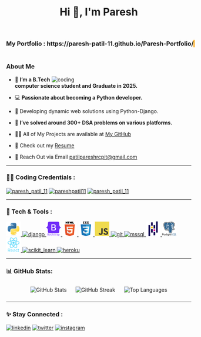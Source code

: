 <h1 align="center">Hi 👋, I'm Paresh<span style="animation: blink-caret 1s step-end infinite;"></span></h1>
<br/>
     
<h3 align="center" style="position: relative; display: inline-block; overflow: hidden; white-space: nowrap; border-right: 3px solid orange; animation: typing 4s steps(30, end), blink-caret .75s step-end infinite;">
  My Portfolio : https://paresh-patil-11.github.io/Paresh-Portfolio/
</h3>
<br/>

<h3 align="left">About Me</h3>
<img align="right" alt="coding" width="380" src="https://cdn.openart.ai/published/yFa3D8dZlShILMLMygbl/lBW7W9WR_-HQZ_raw.jpg">

- 🔭 **I’m a B.Tech computer science student and Graduate in 2025.**
- 💻 **Passionate about becoming a Python developer.**
- 🌱 Developing dynamic web solutions using Python-Django.

- 👯 **I’ve solved around 300+ DSA problems on various platforms.**
- 👨‍💻 All of My Projects are available at [My GitHub](https://github.com/Paresh-Patil-11?tab=repositories)
- 📄 Check out my [Resume](https://drive.google.com/file/d/1eAHKLw4dOyHmkW8-vyhDNSJc0wKjn4yq/view?usp=drive_link)
- 📩 Reach Out via Email patilpareshrcpit@gmail.com
<hr>

<h3 align="left">👨‍💻 Coding Credentials :</h3>
<p align="left">
<a href="https://www.leetcode.com/paresh_patil_11" target="blank"><img align="center" src="https://raw.githubusercontent.com/rahuldkjain/github-profile-readme-generator/master/src/images/icons/Social/leet-code.svg" alt="paresh_patil_11" height="30" width="40" /></a>
<a href="https://auth.geeksforgeeks.org/user/pareshpatil11" target="blank"><img align="center" src="https://raw.githubusercontent.com/rahuldkjain/github-profile-readme-generator/master/src/images/icons/Social/geeks-for-geeks.svg" alt="pareshpatil11" height="30" width="40" /></a>
<a href="https://www.hackerrank.com/paresh_patil_11" target="blank"><img align="center" src="https://raw.githubusercontent.com/rahuldkjain/github-profile-readme-generator/master/src/images/icons/Social/hackerrank.svg" alt="paresh_patil_11" height="30" width="40" /></a>
</p>

<hr>

<h3 align="left">🧩 Tech & Tools :</h3>
<p align="left">
<a href="https://www.python.org" target="_blank" rel="noreferrer"> <img src="https://raw.githubusercontent.com/devicons/devicon/master/icons/python/python-original.svg" alt="python" width="40" height="40"/> </a>
<a href="https://www.djangoproject.com/" target="_blank" rel="noreferrer"> <img src="https://cdn.worldvectorlogo.com/logos/django.svg" alt="django" width="40" height="40"/> </a>
<a href="https://getbootstrap.com" target="_blank" rel="noreferrer"> <img src="https://raw.githubusercontent.com/devicons/devicon/master/icons/bootstrap/bootstrap-plain-wordmark.svg" alt="bootstrap" width="40" height="40"/> </a>
<a href="https://www.w3.org/html/" target="_blank" rel="noreferrer"> <img src="https://raw.githubusercontent.com/devicons/devicon/master/icons/html5/html5-original-wordmark.svg" alt="html5" width="40" height="40"/> </a>
<a href="https://www.w3schools.com/css/" target="_blank" rel="noreferrer"> <img src="https://raw.githubusercontent.com/devicons/devicon/master/icons/css3/css3-original-wordmark.svg" alt="css3" width="40" height="40"/> </a>
<a href="https://developer.mozilla.org/en-US/docs/Web/JavaScript" target="_blank" rel="noreferrer"> <img src="https://raw.githubusercontent.com/devicons/devicon/master/icons/javascript/javascript-original.svg" alt="javascript" width="40" height="40"/> </a>
<a href="https://git-scm.com/" target="_blank" rel="noreferrer"> <img src="https://www.vectorlogo.zone/logos/git-scm/git-scm-icon.svg" alt="git" width="40" height="40"/> </a>
<a href="https://www.microsoft.com/en-us/sql-server" target="_blank" rel="noreferrer"> <img src="https://www.svgrepo.com/show/303229/microsoft-sql-server-logo.svg" alt="mssql" width="40" height="40"/> </a>
<a href="https://pandas.pydata.org/" target="_blank" rel="noreferrer"> <img src="https://raw.githubusercontent.com/devicons/devicon/2ae2a900d2f041da66e950e4d48052658d850630/icons/pandas/pandas-original.svg" alt="pandas" width="40" height="40"/> </a>
<a href="https://www.postgresql.org" target="_blank" rel="noreferrer"> <img src="https://raw.githubusercontent.com/devicons/devicon/master/icons/postgresql/postgresql-original-wordmark.svg" alt="postgresql" width="40" height="40"/> </a>
<a href="https://reactjs.org/" target="_blank" rel="noreferrer"> <img src="https://raw.githubusercontent.com/devicons/devicon/master/icons/react/react-original-wordmark.svg" alt="react" width="40" height="40"/> </a>
<a href="https://scikit-learn.org/" target="_blank" rel="noreferrer"> <img src="https://upload.wikimedia.org/wikipedia/commons/0/05/Scikit_learn_logo_small.svg" alt="scikit_learn" width="40" height="40"/> </a>
<a href="https://heroku.com" target="_blank" rel="noreferrer"> <img src="https://www.vectorlogo.zone/logos/heroku/heroku-icon.svg" alt="heroku" width="40" height="40"/> </a>
</p>

<hr>

<h3>📊 GitHub Stats:</h3>
<div align="center">
    <img src="https://github-readme-stats.vercel.app/api?username=paresh-patil-11&show_icons=true&locale=en&theme=radical" alt="GitHub Stats" width="397" height="197" style="margin: 10px;"/>
    <img src="https://github-readme-streak-stats.herokuapp.com/?user=paresh-patil-11&theme=radical" alt="GitHub Streak" width="405" height="203" style="margin: 10px;"/>
    <img src="https://github-readme-stats.vercel.app/api/top-langs?username=paresh-patil-11&show_icons=true&locale=en&layout=compact&theme=radical" alt="Top Languages" width="300" height="150" style="margin: 10px;"/>
</div>

<hr>

<h3 align="left">✨ Stay Connected :</h3>
<p align="left">
<a href="https://linkedin.com/in/pareshpatil11" target="blank"><img align="center" src="https://raw.githubusercontent.com/rahuldkjain/github-profile-readme-generator/master/src/images/icons/Social/linked-in-alt.svg" alt="linkedin" height="30" width="40" /></a>
<a href="https://x.com/pareshpatil_11" target="blank"><img align="center" src="https://raw.githubusercontent.com/rahuldkjain/github-profile-readme-generator/master/src/images/icons/Social/twitter.svg" alt="twitter" height="30" width="40" /></a>
<a href="https://instagram.com/paresh_.11" target="blank"><img align="center" src="https://raw.githubusercontent.com/rahuldkjain/github-profile-readme-generator/master/src/images/icons/Social/instagram.svg" alt="instagram" height="30" width="40" /></a>
</p>
